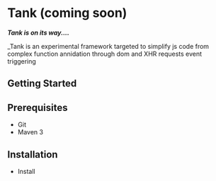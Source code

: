 # Tank (coming soon)

___Tank is on its way....___

_Tank is an experimental framework targeted to simplify js code from complex function annidation through dom and XHR requests event triggering

## Getting Started

## Prerequisites

* Git
* Maven 3

## Installation

* Install
